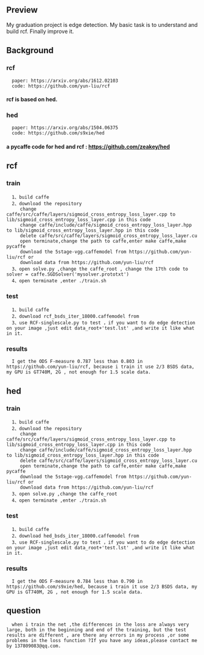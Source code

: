 ## Preview

My graduation project is edge detection. My basic task is to understand and build rcf. Finally improve it.

## Background

### rcf
      paper: https://arxiv.org/abs/1612.02103 
      code: https://github.com/yun-liu/rcf   
   
#### rcf is based on hed.

### hed 
      paper: https://arxiv.org/abs/1504.06375 
      code: https://github.com/s9xie/hed      

#### a pycaffe code for hed and rcf : https://github.com/zeakey/hed

## rcf
### train
      1、build caffe
      2、download the repository
         change caffe/src/caffe/layers/sigmoid_cross_entropy_loss_layer.cpp to lib/sigmoid_cross_entropy_loss_layer.cpp in this code
         change caffe/include/caffe/sigmoid_cross_entropy_loss_layer.hpp to lib/sigmoid_cross_entropy_loss_layer.hpp in this code
         delete caffe/src/caffe/layers/sigmoid_cross_entropy_loss_layer.cu
         open terminate,change the path to caffe,enter make caffe,make pycaffe
         download the 5stage-vgg.caffemodel from https://github.com/yun-liu/rcf or 
         download data from https://github.com/yun-liu/rcf
      3、open solve.py ,change the caffe_root , change the 17th code to solver = caffe.SGDSolver('mysolver.prototxt')
      4、open terminate ,enter ./train.sh
### test
      1、build caffe
      2、download rcf_bsds_iter_18000.caffemodel from 
      3、use RCF-singlescale.py to test ，if you want to do edge detection on your image ,just edit data_root+'test.lst' ,and write it like what in it.
### results
      I get the ODS F-measure 0.787 less than 0.803 in https://github.com/yun-liu/rcf, because i train it use 2/3 BSDS data, my GPU is GT740M, 2G , not enough for 1.5 scale data.



## hed
### train
      1、build caffe
      2、download the repository
         change caffe/src/caffe/layers/sigmoid_cross_entropy_loss_layer.cpp to lib/sigmoid_cross_entropy_loss_layer.cpp in this code
         change caffe/include/caffe/sigmoid_cross_entropy_loss_layer.hpp to lib/sigmoid_cross_entropy_loss_layer.hpp in this code
         delete caffe/src/caffe/layers/sigmoid_cross_entropy_loss_layer.cu
         open terminate,change the path to caffe,enter make caffe,make pycaffe
         download the 5stage-vgg.caffemodel from https://github.com/yun-liu/rcf or 
         download data from https://github.com/yun-liu/rcf
      3、open solve.py ,change the caffe_root
      4、open terminate ,enter ./train.sh
### test
      1、build caffe
      2、download hed_bsds_iter_18000.caffemodel from 
      3、use RCF-singlescale.py to test ，if you want to do edge detection on your image ,just edit data_root+'test.lst' ,and write it like what in it.
### results
      I get the ODS F-measure 0.784 less than 0.790 in https://github.com/s9xie/hed, because i train it use 2/3 BSDS data, my GPU is GT740M, 2G , not enough for 1.5 scale data.


## question
      when i train the net ,the differences in the loss are always very large, both in the beginning and end of the training, but the test results are different , are there any errors in my process ,or some problems in the loss function ?If you have any ideas,please contact me by 137809083@qq.com.
      
      
      
